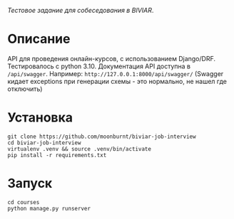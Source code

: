 *Тестовое задание для собеседования в BIVIAR*.

# Описание

API для проведения онлайн-курсов, с использованием Django/DRF. Тестировалось с
python 3.10.
Документация API доступна в `/api/swagger`. Например:
`http://127.0.0.1:8000/api/swagger/`
(Swagger кидает exceptions при генерации схемы - это нормально, не нашел где отключить)

# Установка

```
git clone https://github.com/moonburnt/biviar-job-interview
cd biviar-job-interview
virtualenv .venv && source .venv/bin/activate
pip install -r requirements.txt
```

# Запуск

```
cd courses
python manage.py runserver
```
